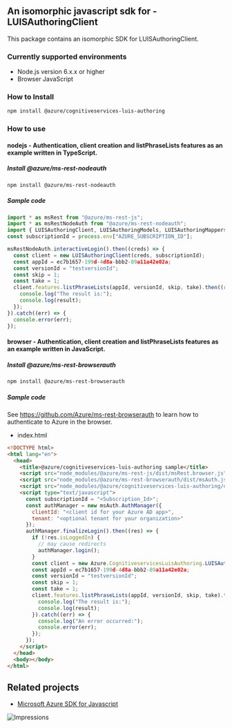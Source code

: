 ## An isomorphic javascript sdk for - LUISAuthoringClient

This package contains an isomorphic SDK for LUISAuthoringClient.

### Currently supported environments

- Node.js version 6.x.x or higher
- Browser JavaScript

### How to Install

```bash
npm install @azure/cognitiveservices-luis-authoring
```

### How to use

#### nodejs - Authentication, client creation and listPhraseLists features as an example written in TypeScript.

##### Install @azure/ms-rest-nodeauth

```bash
npm install @azure/ms-rest-nodeauth
```

##### Sample code

```typescript
import * as msRest from "@azure/ms-rest-js";
import * as msRestNodeAuth from "@azure/ms-rest-nodeauth";
import { LUISAuthoringClient, LUISAuthoringModels, LUISAuthoringMappers } from "@azure/cognitiveservices-luis-authoring";
const subscriptionId = process.env["AZURE_SUBSCRIPTION_ID"];

msRestNodeAuth.interactiveLogin().then((creds) => {
  const client = new LUISAuthoringClient(creds, subscriptionId);
  const appId = ec7b1657-199d-4d8a-bbb2-89a11a42e02a;
  const versionId = "testversionId";
  const skip = 1;
  const take = 1;
  client.features.listPhraseLists(appId, versionId, skip, take).then((result) => {
    console.log("The result is:");
    console.log(result);
  });
}).catch((err) => {
  console.error(err);
});
```

#### browser - Authentication, client creation and listPhraseLists features as an example written in JavaScript.

##### Install @azure/ms-rest-browserauth

```bash
npm install @azure/ms-rest-browserauth
```

##### Sample code

See https://github.com/Azure/ms-rest-browserauth to learn how to authenticate to Azure in the browser.

- index.html
```html
<!DOCTYPE html>
<html lang="en">
  <head>
    <title>@azure/cognitiveservices-luis-authoring sample</title>
    <script src="node_modules/@azure/ms-rest-js/dist/msRest.browser.js"></script>
    <script src="node_modules/@azure/ms-rest-browserauth/dist/msAuth.js"></script>
    <script src="node_modules/@azure/cognitiveservices-luis-authoring/dist/cognitiveservices-luis-authoring.js"></script>
    <script type="text/javascript">
      const subscriptionId = "<Subscription_Id>";
      const authManager = new msAuth.AuthManager({
        clientId: "<client id for your Azure AD app>",
        tenant: "<optional tenant for your organization>"
      });
      authManager.finalizeLogin().then((res) => {
        if (!res.isLoggedIn) {
          // may cause redirects
          authManager.login();
        }
        const client = new Azure.CognitiveservicesLuisAuthoring.LUISAuthoringClient(res.creds, subscriptionId);
        const appId = ec7b1657-199d-4d8a-bbb2-89a11a42e02a;
        const versionId = "testversionId";
        const skip = 1;
        const take = 1;
        client.features.listPhraseLists(appId, versionId, skip, take).then((result) => {
          console.log("The result is:");
          console.log(result);
        }).catch((err) => {
          console.log("An error occurred:");
          console.error(err);
        });
      });
    </script>
  </head>
  <body></body>
</html>
```

## Related projects

- [Microsoft Azure SDK for Javascript](https://github.com/Azure/azure-sdk-for-js)


![Impressions](https://azure-sdk-impressions.azurewebsites.net/api/impressions/azure-sdk-for-js%2Fpackages%2F%40azure%2Fcognitiveservices-luis-authoring%2FREADME.png)
